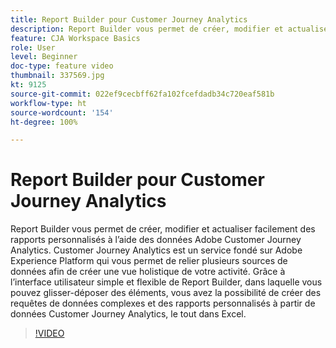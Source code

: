 ```yaml
---
title: Report Builder pour Customer Journey Analytics
description: Report Builder vous permet de créer, modifier et actualiser facilement des rapports personnalisés à l’aide des données Adobe Customer Journey Analytics. Customer Journey Analytics est un service fondé sur Adobe Experience Platform qui vous permet de relier plusieurs sources de données afin de créer une vue holistique de votre activité. Grâce à l’interface utilisateur simple et flexible de Report Builder, dans laquelle vous pouvez glisser-déposer des éléments, vous avez la possibilité de créer des requêtes de données complexes et des rapports personnalisés à partir de données Customer Journey Analytics, le tout dans Excel.
feature: CJA Workspace Basics
role: User
level: Beginner
doc-type: feature video
thumbnail: 337569.jpg
kt: 9125
source-git-commit: 022ef9cecbff62fa102fcefdadb34c720eaf581b
workflow-type: ht
source-wordcount: '154'
ht-degree: 100%

---
```



# Report Builder pour Customer Journey Analytics

Report Builder vous permet de créer, modifier et actualiser facilement des rapports personnalisés à l’aide des données Adobe Customer Journey Analytics. Customer Journey Analytics est un service fondé sur Adobe Experience Platform qui vous permet de relier plusieurs sources de données afin de créer une vue holistique de votre activité. Grâce à l’interface utilisateur simple et flexible de Report Builder, dans laquelle vous pouvez glisser-déposer des éléments, vous avez la possibilité de créer des requêtes de données complexes et des rapports personnalisés à partir de données Customer Journey Analytics, le tout dans Excel.


>[!VIDEO](https://video.tv.adobe.com/v/337569/?quality=12&learn=on)
